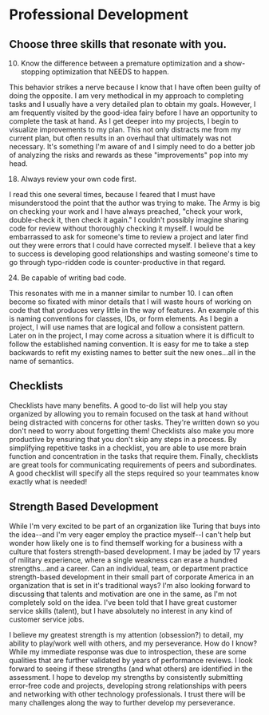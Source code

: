 # Professional Development

## Choose three skills that resonate with you.

10.  Know the difference between a premature optimization and a show-stopping optimization that NEEDS to happen.  

  This behavior strikes a nerve because I know that I have often been guilty of doing the opposite.  I am very methodical in my approach to completing tasks and I usually have a very detailed plan to obtain my goals.  However, I am frequently visited by the good-idea fairy before I have an opportunity to complete the task at hand.  As I get deeper into my projects, I begin to visualize improvements to my plan.  This not only distracts me from my current plan, but often results in an overhaul that ultimately was not necessary.  It's something I'm aware of and I simply need to do a better job of analyzing the risks and rewards as these "improvements" pop into my head.
  
18.  Always review your own code first.

  I read this one several times, because I feared that I must have misunderstood the point that the author was trying to make.  The Army is big on checking your work and I have always preached, "check your work, double-check it, then check it again."  I couldn't possibly imagine sharing code for review without thoroughly checking it myself.  I would be embarrassed to ask for someone's time to review a project and later find out they were errors that I could have corrected myself.  I believe that a key to success is developing good relationships and wasting someone's time to go through typo-ridden code is counter-productive in that regard.

24.  Be capable of writing bad code.

  This resonates with me in a manner similar to number 10.  I can often become so fixated with minor details that I will waste hours of working on code that that produces very little in the way of features.  An example of this is naming conventions for classes, IDs, or form elements.  As I begin a project, I will use names that are logical and follow a consistent pattern.  Later on in the project, I may come across a situation where it is difficult to follow the established naming convention.  It is easy for me to take a step backwards to refit my existing names to better suit the new ones...all in the name of semantics.

## Checklists

Checklists have many benefits.  A good to-do list will help you stay organized by allowing you to remain focused on the task at hand without being distracted with concerns for other tasks.  They're written down so you don't need to worry about forgetting them!  Checklists also make you more productive by ensuring that you don't skip any steps in a process.  By simplifying repetitive tasks in a checklist, you are able to use more brain function and concentration in the tasks that require them.  Finally, checklists are great tools for communicating requirements of peers and subordinates.  A good checklist will specify all the steps required so your teammates know exactly what is needed!

## Strength Based Development

While I'm very excited to be part of an organization like Turing that buys into the idea--and I'm very eager employ the practice myself--I can't help but wonder how likely one is to find themself working for a business with a culture that fosters strength-based development.  I may be jaded by 17 years of military experience, where a single weakness can erase a hundred strengths...and a career.  Can an individual, team, or department practice strength-based development in their small part of corporate America in an organization that is set in it's traditional ways?  I'm also looking forward to discussing that talents and motivation are one in the same, as I'm not completely sold on the idea.  I've been told that I have great customer service skills (talent), but I have absolutely no interest in any kind of customer service jobs.

I believe my greatest strength is my attention (obsession?) to detail, my ability to play/work well with others, and my perseverance.  How do I know?  While my immediate response was due to introspection, these are some qualities that are further validated by years of performance reviews.  I look forward to seeing if these strengths (and what others) are identified in the assessment.  I hope to develop my strengths by consistently submitting error-free code and projects, developing strong relationships with peers and networking with other technology professionals.  I trust there will be many challenges along the way to further develop my perseverance.
